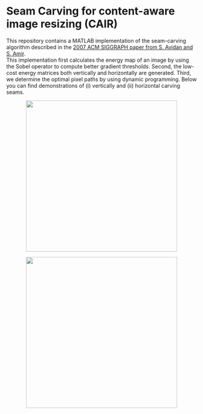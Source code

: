 # Seam Carving for content-aware image resizing (CAIR)

This repository contains a MATLAB implementation of the seam-carving algorithm described in the
[2007 ACM SIGGRAPH paper from S. Avidan and S. Amir](https://faculty.idc.ac.il/arik/SCWeb/imret/index.html).
<br>
This implementation first calculates the energy map of an image by using the Sobel operator to compute better gradient thresholds.
Second, the low-cost energy matrices both vertically and horizontally are generated. 
Third, we determine the optimal pixel paths by using dynamic programming. 
Below you can find demonstrations of (i) vertically and (ii) horizontal carving seams.

<p align="center">
  <img src="https://user-images.githubusercontent.com/49384703/146843024-f3e40187-f72e-43cb-8b32-b3fa738da04b.gif" width=400> 
</p>

<p align="center">
  <img src="https://user-images.githubusercontent.com/49384703/146843037-89a992ed-b6d1-4c71-bda7-13076cc5bef8.gif" width=400> 
</p>